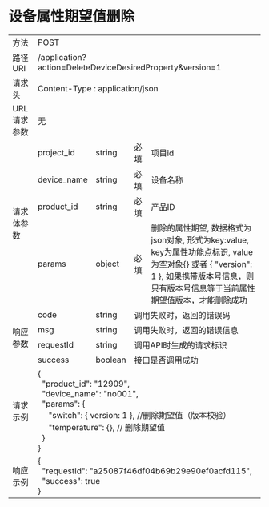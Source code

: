# **设备属性期望值删除**  

<table style="text-align: left">

<tr><td >方法</td><td colspan="4">POST</td></tr>
<tr><td>路径URI</td><td colspan="4">/application?action=DeleteDeviceDesiredProperty&version=1
</td></tr>
<tr><td>请求头</td><td colspan="4">Content-Type : application/json</td></tr>

<tr><td>URL请求参数</td><td colspan="4">无</td></tr>

<tr><td rowspan="4">请求体参数</td><td>project_id</td><td>string</td><td>必填</td><td>项目id</td></tr>
<tr><td>device_name</td><td>string</td><td>必填</td><td>设备名称</td></tr>
<tr><td>product_id</td><td>string</td><td>必填</td><td>产品ID</td></tr>
<tr><td>params</td><td>object</td><td>必填</td><td>删除的属性期望, 数据格式为json对象, 形式为key:value, key为属性功能点标识, value为空对象{} 或者 { "version": 1 }, 如果携带版本号信息，则只有版本号信息等于当前属性期望值版本，才能删除成功</td></tr>

<tr><td rowspan="4">响应参数</td><td>code</td><td>string</td><td colspan="2">调用失败时，返回的错误码</td></tr>
<tr><td>msg</td><td>string</td><td colspan="2">调用失败时，返回的错误信息</td></tr>
<tr><td>requestId</td><td>string</td><td colspan="2">调用API时生成的请求标识</td></tr>
<tr><td>success</td><td>boolean</td><td colspan="2">接口是否调用成功</td></tr>

<tr><td>请求示例</td><td colspan="4">
    {   <br>
         &nbsp;&nbsp;"product_id": "12909",  <br>
         &nbsp;&nbsp;"device_name": "no001", <br>
         &nbsp;&nbsp;"params": { <br>
             &nbsp;&nbsp; &nbsp;&nbsp;"switch":  { version: 1 },  //删除期望值（版本校验）    <br>
             &nbsp;&nbsp; &nbsp;&nbsp;"temperature": {},  // 删除期望值   <br>
         &nbsp;&nbsp;}   <br>
    }

</td></tr>
<tr><td>响应示例</td>
<td colspan="4">
    {   <br>
         &nbsp;&nbsp;"requestId": "a25087f46df04b69b29e90ef0acfd115",    <br>
         &nbsp;&nbsp;"success": true <br>
    }

</td>
</tr>

</table>
